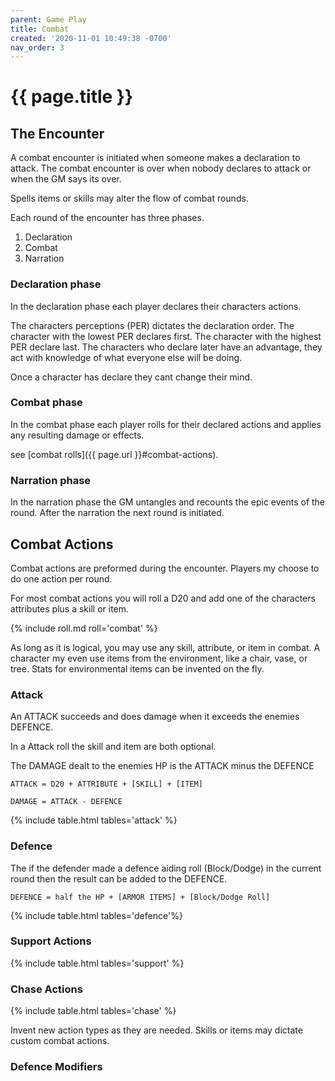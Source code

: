 ```yaml
---
parent: Game Play
title: Combat
created: '2020-11-01 10:49:38 -0700'
nav_order: 3 
---
```


# {{ page.title }}


## The Encounter

A combat encounter is initiated when someone makes a declaration to attack. The combat encounter is over when nobody declares to attack or when the GM says its over.

Spells items or skills may alter the flow of combat rounds.

Each round of the encounter has three phases.
1. Declaration
2. Combat
3. Narration

### Declaration phase

In the declaration phase each player declares their characters actions. 

The characters perceptions (PER) dictates the declaration order.
The character with the lowest PER declares first. 
The character with the highest PER declare last.
The characters who declare later have an advantage, they act with knowledge of what everyone else will be doing.


Once a character has declare they cant change their mind.

### Combat phase

In the combat phase each player rolls for their declared actions 
and applies any resulting damage or effects.

see [combat rolls]({{ page.url }}#combat-actions).

### Narration phase

In the narration phase the GM untangles and recounts the epic events of the round.
After the narration the next round is initiated.



## Combat Actions

Combat actions are preformed during the encounter.
Players my choose to do one action per round.

For most combat actions you will roll a D20 and add one of the characters attributes plus a skill or item. 

{% include roll.md roll='combat' %}

As long as it is logical, you may use any skill, attribute, or item in combat.
A character my even use items from the environment, like a chair, vase, or tree.
Stats for environmental items can be invented on the fly.


### Attack


An ATTACK succeeds and does damage when it exceeds the enemies DEFENCE.

In a Attack roll the skill and item are both optional.

The DAMAGE dealt to the enemies HP is the ATTACK minus the DEFENCE

```
ATTACK = D20 + ATTRIBUTE + [SKILL] + [ITEM]
```
```
DAMAGE = ATTACK - DEFENCE
```


{% include table.html tables='attack' %}


### Defence

The if the defender made a defence aiding roll (Block/Dodge) in the current round then the result can be added to the DEFENCE. 

```
DEFENCE = half the HP + [ARMOR ITEMS] + [Block/Dodge Roll]
```


{% include table.html tables='defence'%}

### Support Actions

{% include table.html tables='support' %}

### Chase Actions

{% include table.html tables='chase' %}

Invent new action types as they are needed. 
Skills or items may dictate custom combat actions.

### Defence Modifiers



